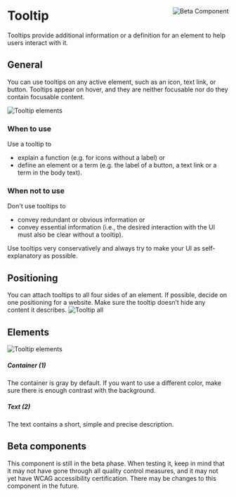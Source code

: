 <div style="display: inline-flex; align-items: center; justify-content: space-between; width: 100%;">
    <h1>Tooltip</h1>
    <img src="assets/beta.png" alt="Beta Component" />
</div>
Tooltips provide additional information or a definition for an element to help users interact with it.

## General

You can use tooltips on any active element, such as an icon, text link, or button. Tooltips appear on hover, and they are neither focusable nor do they
contain focusable content.

![Tooltip elements](assets/3_components/tooltip/tooltip-variants.png)

### When to use

Use a tooltip to

- explain a function (e.g. for icons without a label) or
- define an element or a term (e.g. the label of a button, a text link or a term in the body text).

### When not to use

Don't use tooltips to

- convey redundant or obvious information or
- convey essential information (i.e., the desired interaction with the UI must also be clear without a tooltip).

Use tooltips very conservatively and always try to make your UI as self-explanatory as possible.

## Positioning

You can attach tooltips to all four sides of an element. If possible, decide on one positioning for a website. Make sure the tooltip doesn’t hide any content it
describes.
![Tooltip all](assets/3_components/tooltip/tooltip-position.png)

## Elements

![Tooltip elements](assets/3_components/tooltip/tooltip-elements.png)

<h5>Container (1)</h5>
The container is gray by default. If you want to use a different color, make sure there is enough contrast with the background.

<h5>Text (2)</h5>
The text contains a short, simple and precise description.

## Beta components

This component is still in the beta phase. When testing it, keep in mind that it may not have gone through all quality control measures, and it may not yet have WCAG accessibility certification. There may be changes to this component in the future.
